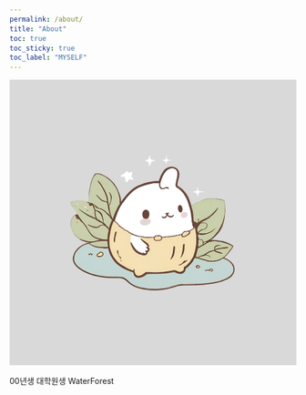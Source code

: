 ```yaml
---
permalink: /about/
title: "About"
toc: true
toc_sticky: true
toc_label: "MYSELF"
---
```


![icon](/assets/images/harim0_1.png)

00년생 대학원생 WaterForest